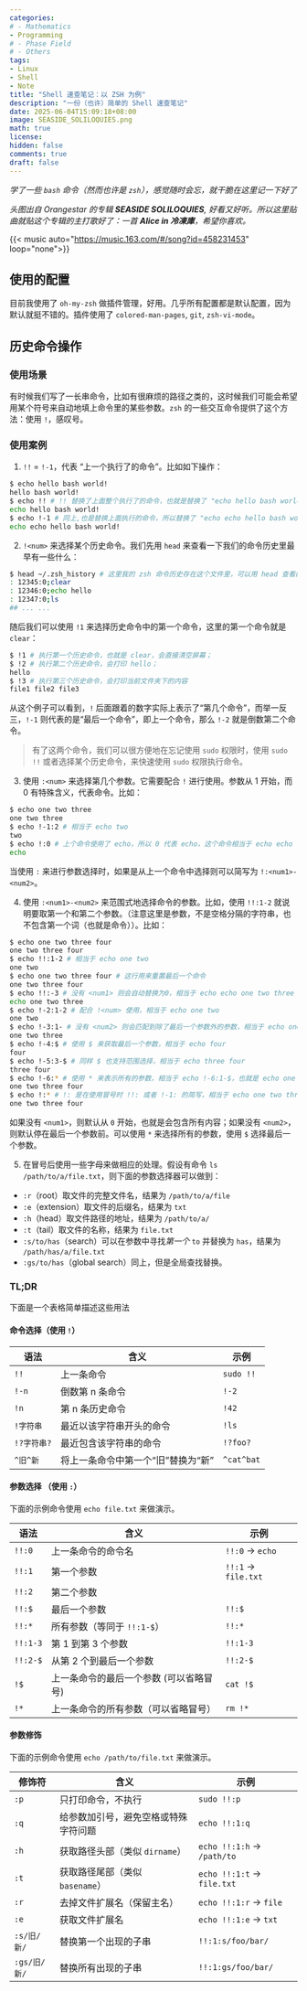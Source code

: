 ```yaml
---
categories:
# - Mathematics
- Programming
# - Phase Field
# - Others
tags:
- Linux
- Shell
- Note
title: "Shell 速查笔记：以 ZSH 为例"
description: "一份（也许）简单的 Shell 速查笔记"
date: 2025-06-04T15:09:18+08:00
image: SEASIDE_SOLILOQUIES.png 
math: true
license: 
hidden: false
comments: true
draft: false
---
```


*学了一些 `bash` 命令（然而也许是 `zsh`），感觉随时会忘，就干脆在这里记一下好了*

*头图出自 Orangestar 的专辑 **SEASIDE SOLILOQUIES**, 好看又好听。所以这里贴曲就贴这个专辑的主打歌好了：一首 **Alice in 冷凍庫**，希望你喜欢。*

{{< music auto="https://music.163.com/#/song?id=458231453" loop="none">}}

## 使用的配置

目前我使用了 `oh-my-zsh` 做插件管理，好用。几乎所有配置都是默认配置，因为默认就挺不错的。插件使用了 `colored-man-pages`, `git`, `zsh-vi-mode`。

## 历史命令操作

### 使用场景

有时候我们写了一长串命令，比如有很麻烦的路径之类的，这时候我们可能会希望用某个符号来自动地填上命令里的某些参数。`zsh` 的一些交互命令提供了这个方法：使用 `!`，感叹号。

### 使用案例

1. `!!` = `!-1`，代表 “上一个执行了的命令”。比如如下操作：
```bash
$ echo hello bash world!
hello bash world!
$ echo !! # !! 替换了上面整个执行了的命令，也就是替换了 "echo hello bash world"
echo hello bash world!
$ echo !-1 # 同上,也是替换上面执行的命令，所以替换了 "echo echo hello bash world"
echo echo hello bash world! 
```
2. `!<num>` 来选择某个历史命令。我们先用 `head` 来查看一下我们的命令历史里最早有一些什么：
```bash
$ head ~/.zsh_history # 这里我的 zsh 命令历史存在这个文件里，可以用 head 查看前几个命令
: 12345:0;clear
: 12346:0;echo hello
: 12347:0;ls
## ... ... 
```
随后我们可以使用 `!1` 来选择历史命令中的第一个命令，这里的第一个命令就是 `clear`：
```bash
$ !1 # 执行第一个历史命令，也就是 clear，会直接清空屏幕；
$ !2 # 执行第二个历史命令，会打印 hello；
hello
$ !3 # 执行第三个历史命令，会打印当前文件夹下的内容
file1 file2 file3
```
从这个例子可以看到，`!` 后面跟着的数字实际上表示了“第几个命令”，而举一反三，`!-1` 则代表的是“最后一个命令”，即上一个命令，那么 `!-2` 就是倒数第二个命令。

> 有了这两个命令，我们可以很方便地在忘记使用 `sudo` 权限时，使用 `sudo !!` 或者选择某个历史命令，来快速使用 `sudo` 权限执行命令。

3. 使用 `:<num>` 来选择第几个参数。它需要配合 `!` 进行使用。参数从 1 开始，而 0 有特殊含义，代表命令。比如：
```bash
$ echo one two three
one two three
$ echo !-1:2 # 相当于 echo two
two
$ echo !:0 # 上个命令使用了 echo，所以 0 代表 echo，这个命令相当于 echo echo
echo
```
当使用 `:` 来进行参数选择时，如果是从上一个命令中选择则可以简写为 `!:<num1>-<num2>`。

4. 使用 `:<num1>-<num2>` 来范围式地选择命令的参数。比如，使用 `!!:1-2` 就说明要取第一个和第二个参数。（注意这里是参数，不是空格分隔的字符串，也不包含第一个词（也就是命令））。比如：
``` bash
$ echo one two three four
one two three four
$ echo !!:1-2 # 相当于 echo one two 
one two
$ echo one two three four # 这行用来重置最后一个命令
one two three four
$ echo !!:-3 # 没有 <num1> 则会自动替换为0，相当于 echo echo one two three
echo one two three
$ echo !-2:1-2 # 配合 !<num> 使用，相当于 echo one two 
one two 
$ echo !-3:1- # 没有 <num2> 则会匹配到除了最后一个参数外的参数，相当于 echo one two three
one two three
$ echo !-4:$ # 使用 $ 来获取最后一个参数，相当于 echo four
four
$ echo !-5:3-$ # 同样 $ 也支持范围选择，相当于 echo three four
three four
$ echo !-6:* # 使用 * 来表示所有的参数，相当于 echo !-6:1-$，也就是 echo one two three four
one two three four 
$ echo !:* # !: 是在使用冒号时 !!: 或者 !-1: 的简写，相当于 echo one two three four
one two three four 
```
如果没有 `<num1>`，则默认从 `0` 开始，也就是会包含所有内容；如果没有 `<num2>`，则默认停在最后一个参数前。可以使用 `*` 来选择所有的参数，使用 `$` 选择最后一个参数。

5. 在冒号后使用一些字母来做相应的处理。假设有命令 `ls /path/to/a/file.txt`，则下面的参数选择器可以做到：

- `:r`（root）取文件的完整文件名，结果为 `/path/to/a/file`
- `:e`（extension）取文件的后缀名，结果为 `txt`
- `:h`（head）取文件路径的地址，结果为 `/path/to/a/`
- `:t`（tail）取文件的名称，结果为 `file.txt`
- `:s/to/has`（search）可以在参数中寻找*第一个* `to` 并替换为 `has`，结果为 `/path/has/a/file.txt`
- `:gs/to/has`（global search）同上，但是全局查找替换。

### TL;DR

下面是一个表格简单描述这些用法

#### 命令选择（使用 `!`）
| 语法       | 含义                  | 示例         |
| -------- | ------------------- | ---------- |
| `!!`     | 上一条命令               | `sudo !!`  |
| `!-n`    | 倒数第 n 条命令           | `!-2`      |
| `!n`     | 第 n 条历史命令           | `!42`      |
| `!字符串`   | 最近以该字符串开头的命令        | `!ls`      |
| `!?字符串?` | 最近包含该字符串的命令         | `!?foo?`   |
| `^旧^新`   | 将上一条命令中第一个“旧”替换为“新” | `^cat^bat` |

#### 参数选择 （使用 `:`）

下面的示例命令使用 `echo file.txt` 来做演示。

| 语法       | 含义                 | 示例                  |
| -------- | ------------------ | ------------------- |
| `!!:0`   | 上一条命令的命令名          | `!!:0` → `echo`     |
| `!!:1`   | 第一个参数              | `!!:1` → `file.txt` |
| `!!:2`   | 第二个参数              |                     |
| `!!:$`   | 最后一个参数             | `!!:$`              |
| `!!:*`   | 所有参数（等同于 `!!:1-$`） | `!!:*`              |
| `!!:1-3` | 第 1 到第 3 个参数       | `!!:1-3`            |
| `!!:2-$` | 从第 2 个到最后一个参数      | `!!:2-$`            |
| `!$`     | 上一条命令的最后一个参数 (可以省略冒号)       | `cat !$`            |
| `!*`     | 上一条命令的所有参数（可以省略冒号）         | `rm !*`             |

#### 参数修饰

下面的示例命令使用 `echo /path/to/file.txt` 来做演示。

| 修饰符        | 含义                    | 示例                         |
| ---------- | --------------------- | -------------------------- |
| `:p`       | 只打印命令，不执行             | `sudo !!:p`                |
| `:q`       | 给参数加引号，避免空格或特殊字符问题    | `echo !!:1:q`              |
| `:h`       | 获取路径头部（类似 `dirname`）  | `echo !!:1:h` → `/path/to` |
| `:t`       | 获取路径尾部（类似 `basename`） | `echo !!:1:t` → `file.txt` |
| `:r`       | 去掉文件扩展名（保留主名）         | `echo !!:1:r` → `file`     |
| `:e`       | 获取文件扩展名               | `echo !!:1:e` → `txt`      |
| `:s/旧/新/`  | 替换第一个出现的子串            | `!!:1:s/foo/bar/`          |
| `:gs/旧/新/` | 替换所有出现的子串             | `!!:1:gs/foo/bar/`         |
